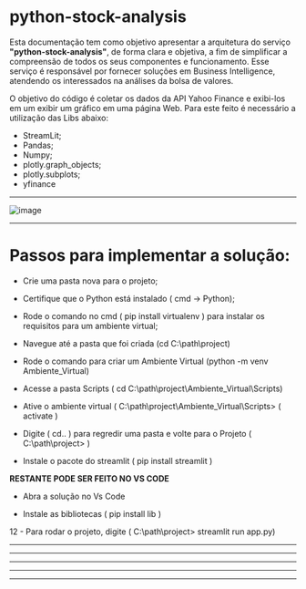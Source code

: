 # python-stock-analysis

Esta documentação tem como objetivo apresentar a arquitetura do serviço **"python-stock-analysis"**, de forma clara e objetiva, a fim de simplificar a compreensão de todos os seus componentes e funcionamento. Esse serviço é responsável por fornecer soluções em Business Intelligence, atendendo os interessados na análises da bolsa de valores.

O objetivo do código é coletar os dados da API Yahoo Finance e exibi-los em um exibir um gráfico em uma página Web. Para este feito é necessário a utilização das Libs abaixo:
* StreamLit;
* Pandas;
* Numpy;
* plotly.graph_objects;
* plotly.subplots;
* yfinance

---
![image](https://user-images.githubusercontent.com/92133074/221050078-01a3b9e2-f66b-4105-94fc-ef3b5bb6d46c.png)


---
# Passos para implementar a solução:

* Crie uma pasta nova para o projeto;

* Certifique que o Python está instalado ( cmd -> Python);

* Rode o comando no cmd ( pip install virtualenv ) para instalar os
requisitos para um ambiente virtual;

* Navegue até a pasta que foi criada (cd C:\path\project)

* Rode o comando para criar um Ambiente Virtual 
(python -m venv Ambiente_Virtual)

* Acesse a pasta Scripts
( cd C:\path\project\Ambiente_Virtual\Scripts)

* Ative o ambiente virtual ( C:\path\project\Ambiente_Virtual\Scripts> ( activate )

* Digite ( cd.. ) para regredir uma pasta e volte para o Projeto
( C:\path\project> )

* Instale o pacote do streamlit ( pip install streamlit )

**RESTANTE PODE SER FEITO NO VS CODE** 

*  Abra a solução no Vs Code

* Instale as bibliotecas ( pip install lib )

12 - Para rodar o projeto, digite
( C:\path\project> streamlit run app.py)



---
---
---
---
---

